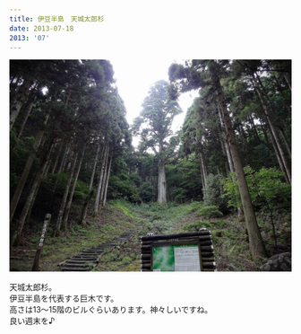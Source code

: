 ```yaml
---
title: 伊豆半島　天城太郎杉
date: 2013-07-18
2013: '07'
---
```



![画像](/images/uploads/20130719finesco_orig.jpg)

天城太郎杉。  
伊豆半島を代表する巨木です。  
高さは13～15階のビルぐらいあります。神々しいですね。  
良い週末を♪